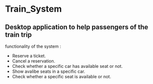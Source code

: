 # Train_System
Desktop application to help passengers of the train trip
------------------------------------------------------------
functionality of the system :
 - Reserve a ticket.
 - Cancel a reservation.
 - Check whether a specific car has available seat or not.
 - Show avalibe seats in a specific car.
 - Check whether a specific seat is available or not.
